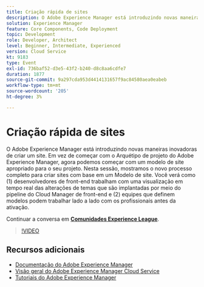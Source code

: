 ```yaml
---
title: Criação rápida de sites
description: O Adobe Experience Manager está introduzindo novas maneiras inovadoras de criar um site. Em vez de começar com o Arquétipo de projeto do Adobe Experience Manager, agora podemos começar com um modelo de site apropriado para o seu projeto. Nesta sessão, mostramos o novo processo completo para criar sites com base em um Modelo de site. Você verá como (1) desenvolvedores de front-end trabalham com uma visualização em tempo real das alterações de temas que são implantadas por meio do pipeline do Cloud Manager de front-end e (2) equipes que definem modelos podem trabalhar lado a lado com os profissionais antes da ativação.
solution: Experience Manager
feature: Core Components, Code Deployment
topic: Development
role: Developer, Architect
level: Beginner, Intermediate, Experienced
version: Cloud Service
kt: 9183
type: Event
exl-id: 736baf52-d3e5-43f2-b240-d8c8aa6cdfe7
duration: 1877
source-git-commit: 9a297cda953d4414131657f9ac84580aea0eabeb
workflow-type: tm+mt
source-wordcount: '205'
ht-degree: 3%

---
```


# Criação rápida de sites

O Adobe Experience Manager está introduzindo novas maneiras inovadoras de criar um site. Em vez de começar com o Arquétipo de projeto do Adobe Experience Manager, agora podemos começar com um modelo de site apropriado para o seu projeto. Nesta sessão, mostramos o novo processo completo para criar sites com base em um Modelo de site. Você verá como (1) desenvolvedores de front-end trabalham com uma visualização em tempo real das alterações de temas que são implantadas por meio do pipeline do Cloud Manager de front-end e (2) equipes que definem modelos podem trabalhar lado a lado com os profissionais antes da ativação.

Continuar a conversa em **[Comunidades Experience League](https://adobe.ly/2Y4sJMf)**.

>[!VIDEO](https://video.tv.adobe.com/v/337721/?quality=12&learn=on&hidetitle=true)

## Recursos adicionais

- [Documentação do Adobe Experience Manager](https://experienceleague.adobe.com/docs/experience-manager-cloud-service.html?lang=pt-BR)
- [Visão geral do Adobe Experience Manager Cloud Service](https://experienceleague.adobe.com/docs/experience-manager-cloud-service/overview/home.html)
- [Tutoriais do Adobe Experience Manager](https://experienceleague.adobe.com/docs/experience-manager-tutorials.html)
